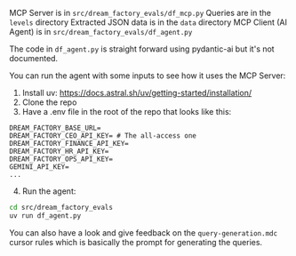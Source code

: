 MCP Server is in `src/dream_factory_evals/df_mcp.py`
Queries are in the `levels` directory
Extracted JSON data is in the `data` directory
MCP Client (AI Agent) is in `src/dream_factory_evals/df_agent.py`

The code in `df_agent.py` is straight forward using pydantic-ai but it's not documented.

You can run the agent with some inputs to see how it uses the MCP Server:

1. Install uv: https://docs.astral.sh/uv/getting-started/installation/
2. Clone the repo
3. Have a .env file in the root of the repo that looks like this:

```
DREAM_FACTORY_BASE_URL=
DREAM_FACTORY_CEO_API_KEY= # The all-access one
DREAM_FACTORY_FINANCE_API_KEY=
DREAM_FACTORY_HR_API_KEY=
DREAM_FACTORY_OPS_API_KEY=
GEMINI_API_KEY=
...
```

4. Run the agent:

```bash
cd src/dream_factory_evals
uv run df_agent.py
```

You can also have a look and give feedback on the `query-generation.mdc` cursor rules which is basically the prompt for generating the queries.
